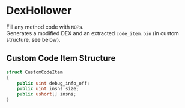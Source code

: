 # DexHollower

Fill any method code with `NOP`s.  
Generates a modified DEX and an extracted `code_item.bin` (in custom structure, see below).

## Custom Code Item Structure

```c#
struct CustomCodeItem
{
    public uint debug_info_off;
    public uint insns_size;
    public ushort[] insns;
}
```
